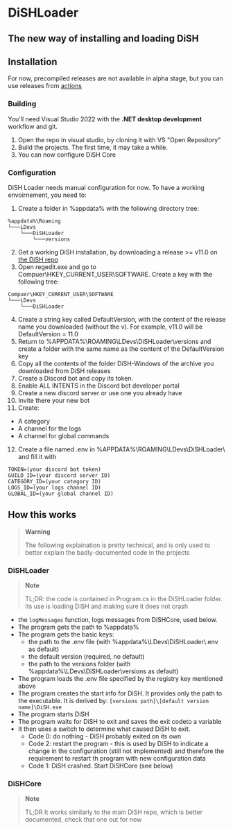 # DiSHLoader
## The new way of installing and loading DiSH

## Installation
For now, precompiled releases are not available in alpha stage, but you can use releases from [actions](https://github.com/LDevs-Team/DiSHLoader/actions)

### Building
You'll need Visual Studio 2022 with the **.NET desktop development** workflow and git.

1. Open the repo in visual studio, by cloning it with VS "Open Repository"
2. Build the projects. The first time, it may take a while.
3. You can now configure DiSH Core

### Configuration

DiSH Loader needs manual configuration for now. To have a working envoirnement, you need to:
1. Create a folder in %appdata% with the following directory tree:
```
%appdata%\Roaming
└───LDevs
    └───DiSHLoader
        └───versions
```
2. Get a working DiSH installation, by downloading a release >= v11.0 on [the DiSH repo](https://github.com/LDevs-Team/DiSH)
3. Open regedit.exe and go to Compuer\HKEY_CURRENT_USER\SOFTWARE. Create a key with the following tree:
```
Compuer\HKEY_CURRENT_USER\SOFTWARE
└───LDevs
    └───DiSHLoader
```
4. Create a string key called DefaultVersion, with the content of the release name you downloaded (without the v). For example, v11.0 will be DefaultVersion = 11.0
5. Return to %APPDATA%\ROAMING\LDevs\DiSHLoader\versions and create a folder with the same name as the content of the DefaultVersion key
6. Copy all the contents of the folder DiSH-Windows of the archive you downloaded from DiSH releases
7. Create a Discord bot and copy its token.
8. Enable ALL INTENTS in the Discord bot developer portal
9. Create a new discord server or use one you already have
10. Invite there your new bot
11. Create:

 - A category
 - A channel for the logs
 - A channel for global commands

12. Create a file named .env in %APPDATA%\ROAMING\LDevs\DiSHLoader\ and fill it with
``` env
TOKEN=(your discord bot token)
GUILD_ID=(your discord server ID)
CATEGORY_ID=(your category ID)
LOGS_ID=(your logs channel ID)
GLOBAL_ID=(your global channel ID)
```

## How this works

> **Warning**
>
> The following explaination is pretty technical, and is only used to better explain the badly-documented code in the projects

### DiSHLoader
> **Note**
>
> TL;DR: the code is contained in Program.cs in the DiSHLoader folder. Its use is loading DiSH and making sure it does not crash

- the `logMessages` function, logs messages from DiSHCore, used below.
- The program gets the path to %appdata%
- The program gets the basic keys: 
  - the path to the .env file (with %appdata%\LDevs\DiSHLoader\\.env as default)
  - the default version (required, no default)
  - the path to the versions folder (with %appdata%\LDevs\DiSHLoader\versions as default)
- The program loads the .env file specified by the registry key mentioned above
- The program creates the start info for DiSH. It provides only the path to the executable. It is derived by: `[versions path]\[default version name]\DiSH.exe`
- The program starts DiSH
- The program waits for DiSH to exit and saves the exit codeto a variable
- It then uses a switch to determine what caused DiSH to exit.
  - Code 0: do nothing - DiSH probably exited on its own
  - Code 2: restart the program - this is used by DiSH to indicate a change in the configuration (still not implemented) and therefore the requirement to restart th program with new configuration data
  - Code 1: DiSH crashed. Start DiSHCore (see below)

### DiSHCore

> **Note**
>
> TL;DR It works similarly to the main DiSH repo, which is better documented, check that one out for now
